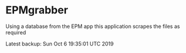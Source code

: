 # EPMgrabber
Using a database from the EPM app this application scrapes the files as required


Latest backup: Sun Oct 6 19:35:01 UTC 2019
